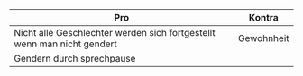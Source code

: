 
| Pro                                                                     | Kontra     |
| ----------------------------------------------------------------------- | ---------- |
| Nicht alle Geschlechter werden sich fortgestellt wenn man nicht gendert | Gewohnheit |
| Gendern durch sprechpause                                               |            |
